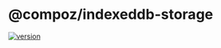 # @compoz/indexeddb-storage

[![version](https://img.shields.io/npm/v/@compoz/indexeddb-storage.svg?style=flat-square)](https://www.npmjs.com/package/@compoz/indexeddb-storage)

